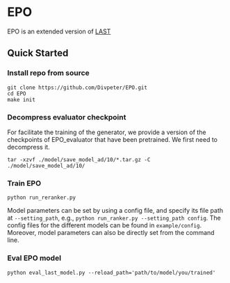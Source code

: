 # EPO

EPO is an extended version of [LAST](https://github.com/lyingCS/LAST) 

## Quick Started

### Install repo from source

```
git clone https://github.com/Divpeter/EPO.git
cd EPO
make init 
```

### Decompress evaluator checkpoint

For facilitate the training of the generator, we provide a  version of the checkpoints of EPO_evaluator that have been pretrained. We first need to decompress it.

```
tar -xzvf ./model/save_model_ad/10/*.tar.gz -C ./model/save_model_ad/10/
```

### Train EPO

```
python run_reranker.py
```

Model parameters can be set by using a config file, and specify its file path at `--setting_path`, e.g., `python run_ranker.py --setting_path config`. The config files for the different models can be found in `example/config`. Moreover, model parameters can also be directly set from the command line.

### Eval EPO model

```
python eval_last_model.py --reload_path='path/to/model/you/trained'
```
